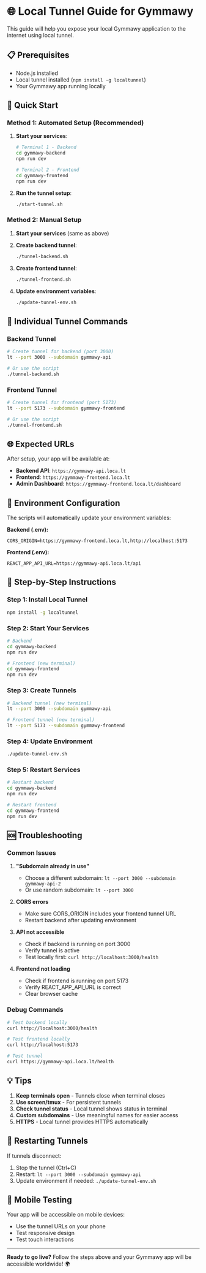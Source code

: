 # 🌐 Local Tunnel Guide for Gymmawy

This guide will help you expose your local Gymmawy application to the internet using local tunnel.

## 📋 Prerequisites

- Node.js installed
- Local tunnel installed (`npm install -g localtunnel`)
- Your Gymmawy app running locally

## 🚀 Quick Start

### Method 1: Automated Setup (Recommended)

1. **Start your services**:
   ```bash
   # Terminal 1 - Backend
   cd gymmawy-backend
   npm run dev
   
   # Terminal 2 - Frontend
   cd gymmawy-frontend
   npm run dev
   ```

2. **Run the tunnel setup**:
   ```bash
   ./start-tunnel.sh
   ```

### Method 2: Manual Setup

1. **Start your services** (same as above)

2. **Create backend tunnel**:
   ```bash
   ./tunnel-backend.sh
   ```

3. **Create frontend tunnel**:
   ```bash
   ./tunnel-frontend.sh
   ```

4. **Update environment variables**:
   ```bash
   ./update-tunnel-env.sh
   ```

## 🔧 Individual Tunnel Commands

### Backend Tunnel
```bash
# Create tunnel for backend (port 3000)
lt --port 3000 --subdomain gymmawy-api

# Or use the script
./tunnel-backend.sh
```

### Frontend Tunnel
```bash
# Create tunnel for frontend (port 5173)
lt --port 5173 --subdomain gymmawy-frontend

# Or use the script
./tunnel-frontend.sh
```

## 🌐 Expected URLs

After setup, your app will be available at:
- **Backend API**: `https://gymmawy-api.loca.lt`
- **Frontend**: `https://gymmawy-frontend.loca.lt`
- **Admin Dashboard**: `https://gymmawy-frontend.loca.lt/dashboard`

## 🔧 Environment Configuration

The scripts will automatically update your environment variables:

**Backend (.env):**
```env
CORS_ORIGIN=https://gymmawy-frontend.loca.lt,http://localhost:5173
```

**Frontend (.env):**
```env
REACT_APP_API_URL=https://gymmawy-api.loca.lt/api
```

## 📝 Step-by-Step Instructions

### Step 1: Install Local Tunnel
```bash
npm install -g localtunnel
```

### Step 2: Start Your Services
```bash
# Backend
cd gymmawy-backend
npm run dev

# Frontend (new terminal)
cd gymmawy-frontend
npm run dev
```

### Step 3: Create Tunnels
```bash
# Backend tunnel (new terminal)
lt --port 3000 --subdomain gymmawy-api

# Frontend tunnel (new terminal)
lt --port 5173 --subdomain gymmawy-frontend
```

### Step 4: Update Environment
```bash
./update-tunnel-env.sh
```

### Step 5: Restart Services
```bash
# Restart backend
cd gymmawy-backend
npm run dev

# Restart frontend
cd gymmawy-frontend
npm run dev
```

## 🆘 Troubleshooting

### Common Issues

1. **"Subdomain already in use"**
   - Choose a different subdomain: `lt --port 3000 --subdomain gymmawy-api-2`
   - Or use random subdomain: `lt --port 3000`

2. **CORS errors**
   - Make sure CORS_ORIGIN includes your frontend tunnel URL
   - Restart backend after updating environment

3. **API not accessible**
   - Check if backend is running on port 3000
   - Verify tunnel is active
   - Test locally first: `curl http://localhost:3000/health`

4. **Frontend not loading**
   - Check if frontend is running on port 5173
   - Verify REACT_APP_API_URL is correct
   - Clear browser cache

### Debug Commands

```bash
# Test backend locally
curl http://localhost:3000/health

# Test frontend locally
curl http://localhost:5173

# Test tunnel
curl https://gymmawy-api.loca.lt/health
```

## 💡 Tips

1. **Keep terminals open** - Tunnels close when terminal closes
2. **Use screen/tmux** - For persistent tunnels
3. **Check tunnel status** - Local tunnel shows status in terminal
4. **Custom subdomains** - Use meaningful names for easier access
5. **HTTPS** - Local tunnel provides HTTPS automatically

## 🔄 Restarting Tunnels

If tunnels disconnect:
1. Stop the tunnel (Ctrl+C)
2. Restart: `lt --port 3000 --subdomain gymmawy-api`
3. Update environment if needed: `./update-tunnel-env.sh`

## 📱 Mobile Testing

Your app will be accessible on mobile devices:
- Use the tunnel URLs on your phone
- Test responsive design
- Test touch interactions

---

**Ready to go live?** Follow the steps above and your Gymmawy app will be accessible worldwide! 🌍
